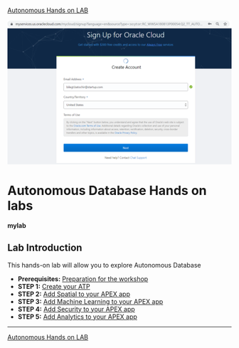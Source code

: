[Autonomous Hands on LAB](/README.md)

![images](/images/step1/0.registration.PNG)

# Autonomous Database Hands on labs #
**mylab**
## Lab Introduction

This hands-on lab will allow you to explore Autonomous Database

- **Prerequisites:** [Preparation for the workshop](step0.md)
- **STEP 1:** [Create your ATP](step1.md)
- **STEP 2:** [Add Spatial to your APEX app](step0.md)
- **STEP 3:** [Add Machine Learning to your APEX app](step0.md)
- **STEP 4:** [Add Security to your APEX app](step0.md)
- **STEP 5:** [Add Analytics to your APEX app](step0.md)

---

[Autonomous Hands on LAB](/README.md)
